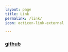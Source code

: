 ```yaml
---
layout: page
title: Link
permalink: /link/
icon: octicon-link-external

---
```


### [github](https://github.com/bit-ranger/blog)